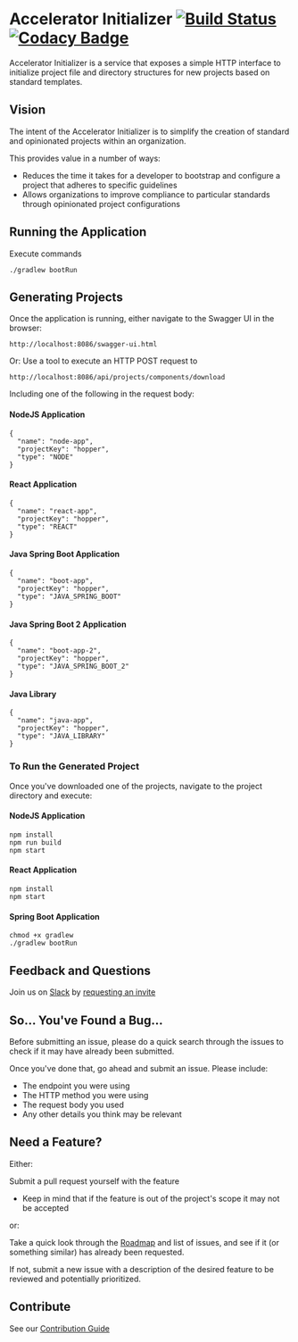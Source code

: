 # Accelerator Initializer [![Build Status](https://travis-ci.com/scotiabank/accelerator-initializer.svg)](https://travis-ci.com/scotiabank/accelerator-initializer) [![Codacy Badge](https://api.codacy.com/project/badge/Grade/8a749a1866624ac7ba2d24b0f7d8158d)](https://www.codacy.com/project/scotia/accelerator-initializer/dashboard?utm_source=github.com&amp;utm_medium=referral&amp;utm_content=scotiabank/accelerator-initializer&amp;utm_campaign=Badge_Grade_Dashboard)

Accelerator Initializer is a service that exposes a simple HTTP interface to initialize project file and directory structures for new projects based on standard templates.

## Vision

The intent of the Accelerator Initializer is to simplify the creation of standard and opinionated projects within an organization.

This provides value in a number of ways:
* Reduces the time it takes for a developer to bootstrap and configure a project that adheres to specific guidelines
* Allows organizations to improve compliance to particular standards through opinionated project configurations

## Running the Application

Execute commands
```
./gradlew bootRun
```

## Generating Projects

Once the application is running, either navigate to the Swagger UI in the browser:
```
http://localhost:8086/swagger-ui.html
```
Or: 
Use a tool to execute an HTTP POST request to
```
http://localhost:8086/api/projects/components/download
```

Including one of the following in the request body:

#### NodeJS Application
```
{
  "name": "node-app",
  "projectKey": "hopper",
  "type": "NODE"
}
```

#### React Application
```
{
  "name": "react-app",
  "projectKey": "hopper",
  "type": "REACT"
}
```

#### Java Spring Boot Application
```
{
  "name": "boot-app",
  "projectKey": "hopper",
  "type": "JAVA_SPRING_BOOT"
}
```

#### Java Spring Boot 2 Application
```
{
  "name": "boot-app-2",
  "projectKey": "hopper",
  "type": "JAVA_SPRING_BOOT_2"
}
```

#### Java Library
```
{
  "name": "java-app",
  "projectKey": "hopper",
  "type": "JAVA_LIBRARY"
}
```

### To Run the Generated Project

Once you've downloaded one of the projects, navigate to the project directory and execute:

#### NodeJS Application
```
npm install
npm run build
npm start
```

#### React Application
```
npm install
npm start
```

#### Spring Boot Application
```
chmod +x gradlew
./gradlew bootRun

```

## Feedback and Questions

Join us on [Slack](https://plato-open-source.slack.com/) by [requesting an invite](https://plato-open-source-slack-invite.herokuapp.com/)

## So... You've Found a Bug...

Before submitting an issue, please do a quick search through the issues to check if it may have already been submitted.

Once you've done that, go ahead and submit an issue. Please include:
* The endpoint you were using
* The HTTP method you were using
* The request body you used
* Any other details you think may be relevant

## Need a Feature?

Either:

Submit a pull request yourself with the feature
* Keep in mind that if the feature is out of the project's scope it may not be accepted

or:

Take a quick look through the [Roadmap](https://github.com/scotiabank/accelerator-initializer/blob/master/ROADMAP.md) and list of issues, and see if it (or something similar) has already been requested.

If not, submit a new issue with a description of the desired feature to be reviewed and potentially prioritized.

## Contribute

See our [Contribution Guide](https://github.com/scotiabank/accelerator-initializer/blob/master/CONTRIBUTING.md)
